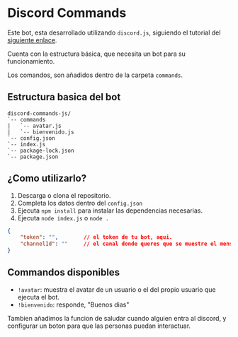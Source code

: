 # Discord Commands

Este bot, esta desarrollado utilizando `discord.js`, siguiendo el tutorial del [siguiente enlace](https://www.youtube.com/watch?v=FqfzCqnc1Bk).

Cuenta con la estructura básica, que necesita un bot para su funcionamiento.

Los comandos, son añadidos dentro de la carpeta `commands`.

## Estructura basica del bot

```
discord-commands-js/
`-- commands
|   `-- avatar.js
|   `-- bienvenido.js
`-- config.json
`-- index.js
`-- package-lock.json
`-- package.json
```

## ¿Como utilizarlo?

1. Descarga o clona el repositorio.
2. Completa los datos dentro del `config.json`
3. Ejecuta `npm install` para instalar las dependencias necesarias.
4. Ejecuta `node index.js` o `node .`

```json
{
    "token": "",        // el token de tu bot, aqui.
    "channelId": ""     // el canal donde queres que se muestre el mensaje de bienvenida.
}
```

## Commandos disponibles

- `!avatar`: muestra el avatar de un usuario o el del propio usuario que ejecuta el bot.
- `!bienvenido`: responde, "Buenos dias"

Tambien añadimos la funcion de saludar cuando alguien entra al discord, y configurar un boton para que las personas puedan interactuar.
